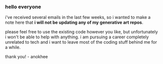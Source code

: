 ### hello everyone 

i've received several emails in the last few weeks, so i wanted to make a note here that **i will not be updating any of my generative art repos**. 

please feel free to use the existing code however you like, but unfortunately i won't be able to help with anything. i am pursuing a career completely unrelated to tech and i want to leave most of the coding stuff behind me for a while.

thank you! - anokhee



<!--
**anokhee/anokhee** is a ✨ _special_ ✨ repository because its `README.md` (this file) appears on your GitHub profile.

Here are some ideas to get you started:

- 🔭 I’m currently working on ...
- 🌱 I’m currently learning ...
- 👯 I’m looking to collaborate on ...
- 🤔 I’m looking for help with ...
- 💬 Ask me about ...
- 📫 How to reach me: ...
- 😄 Pronouns: ...
- ⚡ Fun fact: ...
-->
